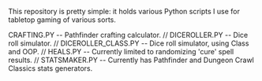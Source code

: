 This repository is pretty simple: it holds various Python scripts I use for tabletop gaming of various sorts.

CRAFTING.PY -- Pathfinder crafting calculator. // 
DICEROLLER.PY -- Dice roll simulator. // DICEROLLER_CLASS.PY -- Dice roll simulator, using Class and OOP. //
HEALS.PY -- Currently limited to randomizing 'cure' spell results. // 
STATSMAKER.PY -- Currently has Pathfinder and Dungeon Crawl Classics stats generators.
